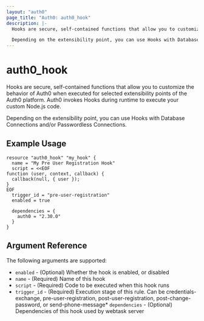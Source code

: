 ```yaml
---
layout: "auth0"
page_title: "Auth0: auth0_hook"
description: |-
  Hooks are secure, self-contained functions that allow you to customize the behavior of Auth0 when executed for selected extensibility points of the Auth0 platform. Auth0 invokes Hooks during runtime to execute your custom Node.js code.

  Depending on the extensibility point, you can use Hooks with Database Connections and/or Passwordless Connections.
---
```


# auth0_hook

Hooks are secure, self-contained functions that allow you to customize the behavior of Auth0 when executed for selected extensibility points of the Auth0 platform. Auth0 invokes Hooks during runtime to execute your custom Node.js code.

Depending on the extensibility point, you can use Hooks with Database Connections and/or Passwordless Connections.

## Example Usage

```hcl
resource "auth0_hook" "my_hook" {
  name = "My Pre User Registration Hook"
  script = <<EOF
function (user, context, callback) { 
  callback(null, { user }); 
}
EOF
  trigger_id = "pre-user-registration"
  enabled = true

  dependencies = {
    auth0 = "2.30.0"
  }
}
```

## Argument Reference

The following arguments are supported:

* `enabled` - (Optional) Whether the hook is enabled, or disabled
* `name` - (Required) Name of this hook
* `script` - (Required) Code to be executed when this hook runs
* `trigger_id` - (Required) Execution stage of this rule. Can be credentials-exchange, pre-user-registration, post-user-registration, post-change-password, or send-phone-message* `dependencies` - (Optional) Dependencies of this hook used by webtask server
